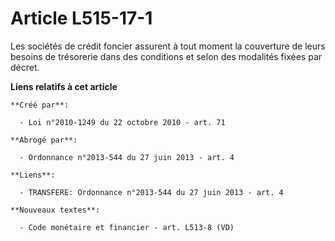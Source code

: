 # Article L515-17-1

Les sociétés de crédit foncier assurent à tout moment la couverture de leurs besoins de trésorerie dans des conditions et
selon des modalités fixées par décret.

**Liens relatifs à cet article**

	**Créé par**:

	  - Loi n°2010-1249 du 22 octobre 2010 - art. 71

	**Abrogé par**:

	  - Ordonnance n°2013-544 du 27 juin 2013 - art. 4

	**Liens**:

	  - TRANSFERE: Ordonnance n°2013-544 du 27 juin 2013 - art. 4

	**Nouveaux textes**:

	  - Code monétaire et financier - art. L513-8 (VD)
